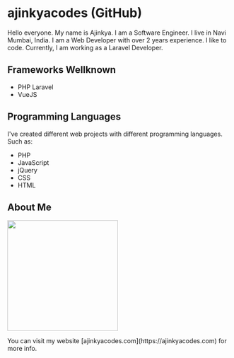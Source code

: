 # ajinkyacodes (GitHub)

Hello everyone. My name is Ajinkya. I am a Software Engineer. I live in Navi Mumbai, India. I am a Web Developer with over 2 years experience. I like to code. Currently, I am working as a Laravel Developer.

## Frameworks Wellknown
- PHP Laravel
- VueJS

## Programming Languages

I've created different web projects with different programming languages. Such as:

- PHP
- JavaScript
- jQuery
- CSS
- HTML

## About Me

<img src="https://www.ajinkyacodes.com/assets/images/wfh.png" width="250">

<p>You can visit my website [ajinkyacodes.com](https://ajinkyacodes.com) for more info.</p>
